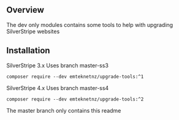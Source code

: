 ## Overview

The dev only modules contains some tools to help with upgrading SilverStripe websites

## Installation

SilverStripe 3.x
Uses branch master-ss3
```
composer require --dev emteknetnz/upgrade-tools:^1
```

SilverStripe 4.x
Uses branch master-ss4
```
composer require --dev emteknetnz/upgrade-tools:^2
```

The master branch only contains this readme